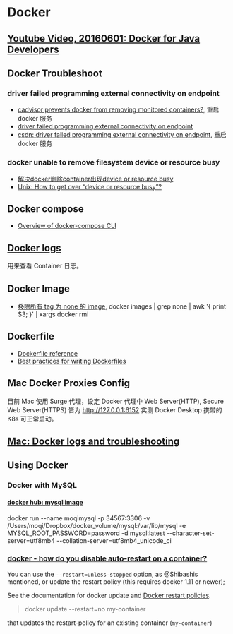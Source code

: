 # Docker

## [Youtube Video, 20160601: Docker for Java Developers](https://www.youtube.com/watch?v=IgJXYU3GOM4)

## Docker Troubleshoot

### driver failed programming external connectivity on endpoint

* [cadvisor prevents docker from removing monitored containers?](https://github.com/google/cadvisor/issues/771), 重启 docker 服务
* [driver failed programming external connectivity on endpoint](https://github.com/docker/compose/issues/3277)
* [csdn: driver failed programming external connectivity on endpoint](https://blog.csdn.net/whatday/article/details/86762264), 重启 docker 服务

### docker unable to remove filesystem device or resource busy

* [解决docker删除container出现device or resource busy](https://qiita.com/domino-jiang/items/d1cac56e68fba67893e3)
* [Unix: How to get over “device or resource busy”?](https://unix.stackexchange.com/a/11241)

## Docker compose

* [Overview of docker-compose CLI](https://docs.docker.com/compose/reference/overview/)

## [Docker logs](https://docs.docker.com/engine/reference/commandline/logs/)

用来查看 Container 日志。

## Docker Image

* [移除所有 tag 为 none 的 image](https://stackoverflow.com/a/50040332), docker images | grep none | awk '{ print $3; }' | xargs docker rmi

## Dockerfile

* [Dockerfile reference](https://docs.docker.com/engine/reference/builder/)
* [Best practices for writing Dockerfiles](https://docs.docker.com/develop/develop-images/dockerfile_best-practices/)

## Mac Docker Proxies Config

目前 Mac 使用 Surge 代理，设定 Docker 代理中 Web Server(HTTP), Secure Web Server(HTTPS) 皆为 http://127.0.0.1:6152 实测 Docker Desktop 携带的 K8s 可正常启动。

## [Mac: Docker logs and troubleshooting](https://docs.docker.com/docker-for-mac/troubleshoot/#diagnose-and-feedback)

## Using Docker

### Docker with MySQL

#### [docker hub: mysql image](https://hub.docker.com/_/mysql)

docker run --name moqimysql -p 34567:3306 -v /Users/moqi/Dropbox/docker_volume/mysql:/var/lib/mysql -e MYSQL_ROOT_PASSWORD=password -d mysql:latest --character-set-server=utf8mb4 --collation-server=utf8mb4_unicode_ci

### [docker - how do you disable auto-restart on a container?](https://stackoverflow.com/a/37600885)

You can use the `--restart=unless-stopped` option, as @Shibashis mentioned, or update the restart policy (this requires docker 1.11 or newer);

See the documentation for docker update and [Docker restart policies](https://docs.docker.com/engine/reference/run/#restart-policies---restart).

> docker update --restart=no my-container

that updates the restart-policy for an existing container (`my-container`)
